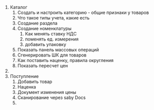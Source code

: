 1. Каталог
	1. Создать и настроить категорию - общие признаки у товаров
	2. Что такое типы учета, какие есть
	3. Создание раздела
	4. Создание номенклатуры
		1. Как менять ставку НДС
		2. поменять ед. измерения
		3. добавить упаковку
	5. Показать панель массовых операций
	6. Сгенерировать ШК для товаров
	7. Как поставить наценку, правила округления
	8. Показать пересчет цен
2. 
3. Поступление
	1. Добавить товар
	2. Наценка
	3. Документ изменения цены
	4. Сканирование через saby Docs
	5. 